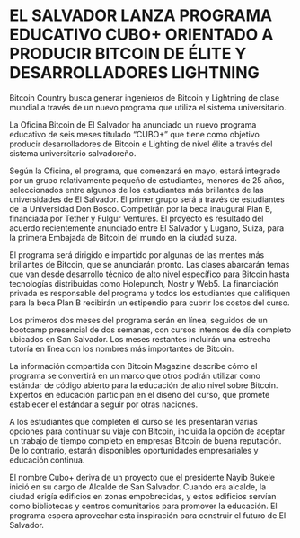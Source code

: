 # EL SALVADOR LANZA PROGRAMA EDUCATIVO CUBO+ ORIENTADO A PRODUCIR BITCOIN DE ÉLITE Y DESARROLLADORES LIGHTNING
Bitcoin Country busca generar ingenieros de Bitcoin y Lightning de clase mundial a través de un nuevo programa que utiliza el sistema universitario.

La Oficina Bitcoin de El Salvador ha anunciado un nuevo programa educativo de seis meses titulado “CUBO+” que tiene como objetivo producir desarrolladores de Bitcoin e Lighting de nivel élite a través del sistema universitario salvadoreño.

Según la Oficina, el programa, que comenzará en mayo, estará integrado por un grupo relativamente pequeño de estudiantes, menores de 25 años, seleccionados entre algunos de los estudiantes más brillantes de las universidades de El Salvador. El primer grupo será a través de estudiantes de la Universidad Don Bosco. Competirán por la beca inaugural Plan B, financiada por Tether y Fulgur Ventures. El proyecto es resultado del acuerdo recientemente anunciado entre El Salvador y Lugano, Suiza, para la primera Embajada de Bitcoin del mundo en la ciudad suiza.

El programa será dirigido e impartido por algunas de las mentes más brillantes de Bitcoin, que se anunciarán pronto. Las clases abarcarán temas que van desde desarrollo técnico de alto nivel específico para Bitcoin hasta tecnologías distribuidas como Holepunch, Nostr y Web5. La financiación privada es responsable del programa y todos los estudiantes que califiquen para la beca Plan B recibirán un estipendio para cubrir los costos del curso.


Los primeros dos meses del programa serán en línea, seguidos de un bootcamp presencial de dos semanas, con cursos intensos de día completo ubicados en San Salvador. Los meses restantes incluirán una estrecha tutoría en línea con los nombres más importantes de Bitcoin.

La información compartida con Bitcoin Magazine describe cómo el programa se convertirá en un marco que otros podrán utilizar como estándar de código abierto para la educación de alto nivel sobre Bitcoin. Expertos en educación participan en el diseño del curso, que promete establecer el estándar a seguir por otras naciones.

A los estudiantes que completen el curso se les presentarán varias opciones para continuar su viaje con Bitcoin, incluida la opción de aceptar un trabajo de tiempo completo en empresas Bitcoin de buena reputación. De lo contrario, estarán disponibles oportunidades empresariales y educación continua.

El nombre Cubo+ deriva de un proyecto que el presidente Nayib Bukele inició en su cargo de Alcalde de San Salvador. Cuando era alcalde, la ciudad erigía edificios en zonas empobrecidas, y estos edificios servían como bibliotecas y centros comunitarios para promover la educación. El programa espera aprovechar esta inspiración para construir el futuro de El Salvador.
